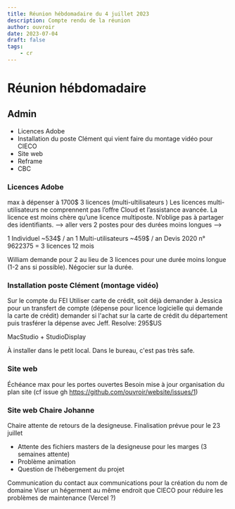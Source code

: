 ```yaml
---
title: Réunion hébdomadaire du 4 juillet 2023
description: Compte rendu de la réunion
author: ouvroir
date: 2023-07-04
draft: false
tags:
    - cr
---
```


# Réunion hébdomadaire

## Admin

- Licences Adobe
- Installation du poste Clément qui vient faire du montage vidéo pour CIECO
- Site web
- Reframe
- CBC


### Licences Adobe

max à dépenser à 1700$
3 licences (multi-ultilisateurs )
Les licences multi-utilisateurs ne comprennent pas l’offre Cloud et l’assistance avancée. La licence est moins chère qu’une licence multiposte. N’oblige pas à partager des identifiants.
--> aller vers 2 postes pour des durées moins longues
--> 

1 Individuel ~534$ / an
1 Multi-utilisateurs ~459$ / an
Devis 2020 n° 9622375 = 3 licences 12 mois

William demande pour 2 au lieu de 3 licences pour une durée moins longue (1-2 ans si possible). Négocier sur la durée.


### Installation poste Clément (montage vidéo)

Sur le compte du FEI
Utiliser carte de crédit, soit déjà demander à Jessica pour un transfert de compte (dépense pour licence logicielle qui demande la carte de crédit) demander si l'achat sur la carte de crédit du département puis trasférer la dépense avec Jeff.
Resolve: 295$US

MacStudio + StudioDisplay

À installer dans le petit local. Dans le bureau, c'est pas très safe.


### Site web 

Échéance max pour les portes ouvertes
Besoin mise à jour organisation du plan site (cf issue gh https://github.com/ouvroir/website/issues/1)


### Site web Chaire Johanne

Chaire attente de retours de la designeuse. Finalisation prévue pour le 23 juillet
- Attente des fichiers masters de la designeuse pour les marges (3 semaines attente)
- Problème animation
- Question de l’hébergement du projet

Communication du contact aux communications pour la création du nom de domaine
Viser un hégerment au même endroit que CIECO pour réduire les problèmes de maintenance (Vercel ?)
